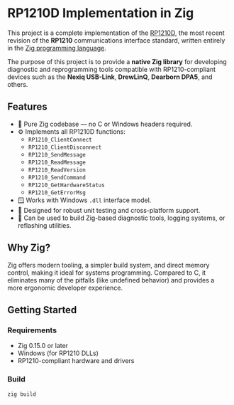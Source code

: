 # RP1210D Implementation in Zig

This project is a complete implementation of the [RP1210D](https://www.atabusinesssolutions.com/Shopping/Product/viewproduct/2675472/TMC-Individual-RP), the most recent revision of the **RP1210** communications interface standard, written entirely in the [Zig programming language](https://ziglang.org/).

The purpose of this project is to provide a **native Zig library** for developing diagnostic and reprogramming tools compatible with RP1210-compliant devices such as the **Nexiq USB-Link**, **DrewLinQ**, **Dearborn DPA5**, and others.

## Features

- 🧩 Pure Zig codebase — no C or Windows headers required.
- ⚙️ Implements all RP1210D functions:
  - `RP1210_ClientConnect`
  - `RP1210_ClientDisconnect`
  - `RP1210_SendMessage`
  - `RP1210_ReadMessage`
  - `RP1210_ReadVersion`
  - `RP1210_SendCommand`
  - `RP1210_GetHardwareStatus`
  - `RP1210_GetErrorMsg`
- 🪟 Works with Windows `.dll` interface model.
- 🧪 Designed for robust unit testing and cross-platform support.
- 🔧 Can be used to build Zig-based diagnostic tools, logging systems, or reflashing utilities.

## Why Zig?

Zig offers modern tooling, a simpler build system, and direct memory control, making it ideal for systems programming. Compared to C, it eliminates many of the pitfalls (like undefined behavior) and provides a more ergonomic developer experience.

## Getting Started

### Requirements

- Zig 0.15.0 or later
- Windows (for RP1210 DLLs)
- RP1210-compliant hardware and drivers

### Build

```bash
zig build
